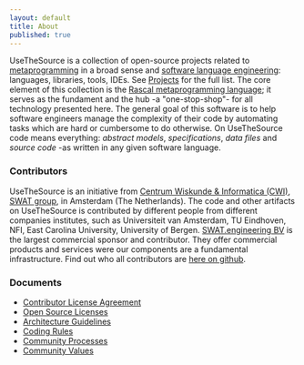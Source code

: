 ```yaml
---
layout: default
title: About
published: true
---
```


UseTheSource is a collection of open-source projects related to [metaprogramming](https://en.wikipedia.org/wiki/Metaprogramming) in a broad sense and [software language engineering](http://www.sleconf.org): languages, libraries, tools, IDEs. See [Projects](../projects/) for the full list. 
The core element of this collection is the [Rascal metaprogramming language](https://www.rascal-mpl.org); it serves as the fundament and the hub -a "one-stop-shop"- for all technology presented here. The general goal of this software is to help software engineers manage the complexity of their code by automating tasks which are hard or cumbersome to do otherwise. On UseTheSource code means everything: _abstract models_, _specifications_, _data files_ and _source code_ -as written in any given software language.

### Contributors

UseTheSource is an initiative from [Centrum Wiskunde & Informatica (CWI)](http://www.cwi.nl/), [SWAT group](https://www.cwi.nl/research/groups/software-analysis-and-transformation), in Amsterdam (The Netherlands). The code and other artifacts on UseTheSource is contributed by different people from different companies institutes, such as Universiteit van Amsterdam, TU Eindhoven, NFI, East Carolina University, University of Bergen.
[SWAT.engineering BV](https://www.swat.engineering) is the largest commercial sponsor and contributor. They offer commercial products and services were our components are a fundamental infrastructure. Find out who all contributors are [here on github](https://github.com/orgs/usethesource/people).

### Documents

* [Contributor License Agreement](https://docs.google.com/forms/d/1uI6IsuKA-XMPt3jMbtQd9u0pQvDFQ99udbOoiB2La0A/viewform)
* [Open Source Licenses](licenses.html)
* [Architecture Guidelines](architecture.html)
* [Coding Rules](coding.html)
* [Community Processes](processes.html)
* [Community Values](values.html)
